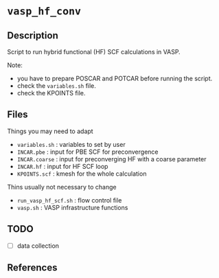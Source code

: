 # `vasp_hf_conv`

## Description

Script to run hybrid functional (HF) SCF calculations in VASP.

Note:
- you have to prepare POSCAR and POTCAR before running the script.
- check the `variables.sh` file.
- check the KPOINTS file.

## Files

Things you may need to adapt
- `variables.sh` : variables to set by user
- `INCAR.pbe` : input for PBE SCF for preconvergence
- `INCAR.coarse` : input for preconverging HF with a coarse parameter
- `INCAR.hf` : input for HF SCF loop
- `KPOINTS.scf` : kmesh for the whole calculation

Thins usually not necessary to change
- `run_vasp_hf_scf.sh` : flow control file
- `vasp.sh` : VASP infrastructure functions

## TODO

- [ ] data collection

## References

